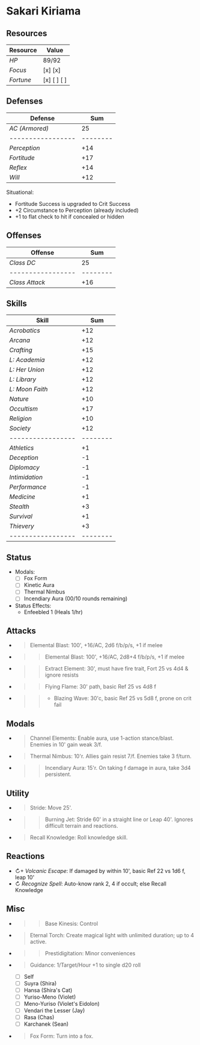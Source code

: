 # Sakari Kiriama
## Resources
| **Resource** |  Value       |
|--------------|--------------|
| *HP*         |  89/92       |
| *Focus*      |  [x] [x]     |
| *Fortune*    |  [x] [ ] [ ] |

## Defenses
| **Defense**     |  Sum   |
|-----------------|--------|
| *AC (Armored)*  |  25    |
|-----------------|--------|
| *Perception*    |  +14   |
| *Fortitude*     |  +17   |
| *Reflex*        |  +14   |
| *Will*          |  +12   |
Situational:
- Fortitude Success is upgraded to Crit Success
- +2 Circumstance to Perception (already included)
- +1 to flat check to hit if concealed or hidden

## Offenses
| **Offense**     |  Sum   |
|-----------------|--------|
| *Class DC*      |  25    |
|-----------------|--------|
| *Class Attack*  |  +16   |

## Skills
| **Skill**       |  Sum   |
|-----------------|--------|
| *Acrobatics*    |  +12   |
| *Arcana*        |  +12   |
| *Crafting*      |  +15   |
| *L: Academia*   |  +12   |
| *L: Her Union*  |  +12   |
| *L: Library*    |  +12   |
| *L: Moon Faith* |  +12   |
| *Nature*        |  +10   |
| *Occultism*     |  +17   |
| *Religion*      |  +10   |
| *Society*       |  +12   |
|-----------------|--------|
| *Athletics*     |  +1    |
| *Deception*     |  -1    |
| *Diplomacy*     |  -1    |
| *Intimidation*  |  -1    |
| *Performance*   |  -1    |
| *Medicine*      |  +1    |
| *Stealth*       |  +3    |
| *Survival*      |  +1    |
| *Thievery*      |  +3    |
|-----------------|--------|

## Status
- Modals:
    - [ ] Fox Form
    - [ ] Kinetic Aura
    - [ ] Thermal Nimbus
    - [ ] Incendiary Aura (00/10 rounds remaining)
- Status Effects:
  - Enfeebled 1 (Heals 1/hr)

## Attacks
- > Elemental Blast: 100', +16/AC, 2d6 f/b/p/s, +1 if melee
- >> Elemental Blast: 100', +16/AC, 2d8+4 f/b/p/s, +1 if melee
- >> Extract Element: 30', must have fire trait, Fort 25 vs 4d4 & ignore resists
- >> Flying Flame: 30' path, basic Ref 25 vs 4d8 f
- >>+ Blazing Wave: 30'c, basic Ref 25 vs 5d8 f, prone on crit fail

## Modals
- > Channel Elements: Enable aura, use 1-action stance/blast. Enemies in 10' gain weak 3/f.
- > Thermal Nimbus: 10'r. Allies gain resist 7/f. Enemies take 3 f/turn.
- >> Incendiary Aura: 15'r. On taking f damage in aura, take 3d4 persistent.

## Utility
- > Stride: Move 25'.
- >> Burning Jet: Stride 60' in a straight line or Leap 40'. Ignores difficult terrain and reactions.
- > Recall Knowledge: Roll knowledge skill.

## Reactions
- ↻+ *Volcanic Escape*: If damaged by within 10', basic Ref 22 vs 1d6 f, leap 10'
- ↻ *Recognize Spell*: Auto-know rank 2, 4 if occult; else Recall Knowledge

## Misc
- >> Base Kinesis: Control
- > Eternal Torch: Create magical light with unlimited duration; up to 4 active.
- >> Prestidigitation: Minor conveniences
- > Guidance: 1/Target/Hour +1 to single d20 roll
  - [ ] Self
  - [ ] Suyra (Shira)
  - [ ] Hansa (Shira's Cat)
  - [ ] Yuriso-Meno (Violet)
  - [ ] Meno-Yuriso (Violet's Eidolon)
  - [ ] Vendari the Lesser (Jay)
  - [ ] Rasa (Chas)
  - [ ] Karchanek (Sean)
- > Fox Form: Turn into a fox.